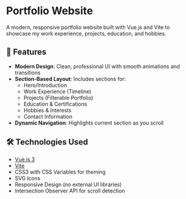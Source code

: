 # Portfolio Website

A modern, responsive portfolio website built with Vue.js and Vite to showcase my work experience, projects, education, and hobbies.

## 🚀 Features

- **Modern Design**: Clean, professional UI with smooth animations and transitions
- **Section-Based Layout**: Includes sections for:
  - Hero/Introduction
  - Work Experience (Timeline)
  - Projects (Filterable Portfolio)
  - Education & Certifications
  - Hobbies & Interests
  - Contact Information
- **Dynamic Navigation**: Highlights current section as you scroll

## 🛠️ Technologies Used

- [Vue.js 3](https://vuejs.org/)
- [Vite](https://vitejs.dev/)
- CSS3 with CSS Variables for theming
- SVG Icons
- Responsive Design (no external UI libraries)
- Intersection Observer API for scroll detection